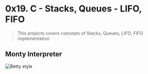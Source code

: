 # 0x19. C - Stacks, Queues - LIFO, FIFO
> This projects covers concepts of Stacks, Queues, LIFO, FIFO implementation

## Monty Interpreter

![Betty style](https://img.shields.io/badge/betty-style%20guide-purple?style=round-square)
